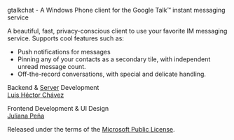 ﻿gtalkchat - A Windows Phone client for the Google Talk™ instant messaging service

A beautiful, fast, privacy-conscious client to use your favorite IM messaging service. Supports cool features such as:

* Push notifications for messages
* Pinning any of your contacts as a secondary tile, with independent unread message count.
* Off-the-record conversations, with special and delicate handling.

Backend & [Server](http://github.com/lhchavez/gtalkjsonproxy) Development  
[Luis Héctor Chávez](http://lhchavez.com)

Frontend Development & UI Design  
[Juliana Peña](http://julianapena.com)

Released under the terms of the [Microsoft Public License](http://www.opensource.org/licenses/MS-PL).